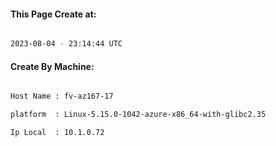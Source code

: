 
   
#### This Page Create at:

```bash

2023-08-04 - 23:14:44 UTC

```

#### Create By Machine:

```bash

Host Name : fv-az167-17

platform  : Linux-5.15.0-1042-azure-x86_64-with-glibc2.35

Ip Local  : 10.1.0.72

```

